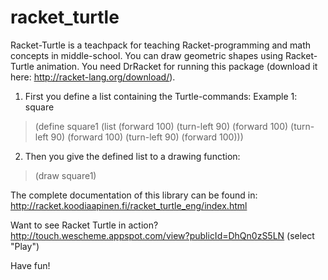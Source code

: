 # racket_turtle

Racket-Turtle is a teachpack for teaching Racket-programming and math concepts in middle-school. You can draw geometric 
shapes using Racket-Turtle animation. You need DrRacket for running this package (download it here: http://racket-lang.org/download/).

1) First you define a list containing the Turtle-commands:
Example 1: square

> (define square1 
>  (list (forward 100)
>        (turn-left 90)
>        (forward 100)
>        (turn-left 90)
>        (forward 100)
>        (turn-left 90)
>        (forward 100)))
        
2) Then you give the defined list to a drawing function:
> (draw square1)

The complete documentation of this library can be found in: 
http://racket.koodiaapinen.fi/racket_turtle_eng/index.html 

Want to see Racket Turtle in action? 
http://touch.wescheme.appspot.com/view?publicId=DhQn0zS5LN (select "Play")

Have fun!
